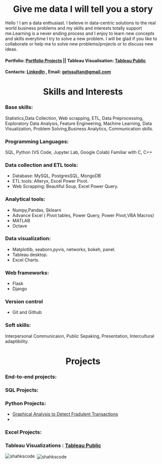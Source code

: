 <h1 align="center"> Give me data I will tell you a story</h1>

Hello ! I am a data enthusiast. I beleive in data-centric solutions to the real world business problems and my skills and interests totally support me.Learning is a never ending process and I enjoy to learn new concepts and skills everytime I try to solve a new problem. I will be glad if you like to collaborate or help me to solve new problems/projects or to discuss new ideas.
#### Portfolio: [Portfolio Projects](getssultan@gmail.com)   || Tableau Visualisation: [Tableau Public](https://public.tableau.com/app/profile/shahrukh.sultan)
#### Contacts: [LinkedIn](https://www.linkedin.com/profile/) , Email: getssultan@gmail.com

<h1  align = "center">Skills and Interests</h1>
<h3 align ='left'>  Base skills: </h3>
Statistics,Data Collection, Web scrapping, ETL, Data Preprocessing, Exploratory Data Analysis, Feature Engineering, Machine Learning, Data Visualization, 
Problem Solving,Business Analytics,  Communication skills.

<h3 align="left">Programming Languages:</h3> 
SQL, Python (VS Code, Jupyter Lab, Google Colab)  Familiar with C, C++

### Data collection and ETL tools:
- Database: MySQL, PostgresSQL, MongoDB
- ETL tools: Alteryx, Excel Power Pivot.
- Web Scrapping: Beautiful Soup, Excel Power Query.
                  
### Analytical tools:
- Numpy,Pandas, Sklearn
- Advance Excel ( Pivot tables, Power Query, Power Pivot,VBA Macros)
- MATLAB
- Octave
### Data visualization:
- Matplotlib, seaborn,pyvis, networkx, bokeh, panel.
- Tableau desktop.
- Excel Charts.

### Web frameworks:
- Flask
- Django

### Version control
- Git and Github

### Soft skills:
Interpersonal Communicaion, Public Sepaking, Presentation, Intercultural adaptibility.

 <h1  align = "center">Projects</h1>
 
<h3 align="left"> End-to-end projects: </h3>
     
<h3 align="left"> SQL Projects: </h3> 
     

### Python Projects:
- [Graphical Analysis to Detect Fradulent Transactions](https://github.com/shakhscode/Visual_Analytics-python)
- 
     


### Excel Projects:
 
 ### Tableau Visualizations :  [Tableau Public](https://public.tableau.com/app/profile/shahrukh.sultan)
     

<p><img align="left" src="https://github-readme-stats.vercel.app/api/top-langs?username=shakhscode&show_icons=true&locale=en&layout=compact" alt="shahkscode" /></p>

<p>&nbsp;<img align="center" src="https://github-readme-stats.vercel.app/api?username=shakhscode&show_icons=true&locale=en" alt="shahkscode" /></p>



